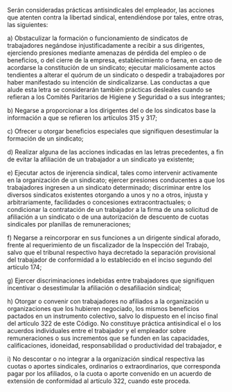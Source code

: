 Serán consideradas prácticas antisindicales del empleador, las acciones que atenten contra la libertad sindical, entendiéndose por tales, entre otras, las siguientes:

a) Obstaculizar la formación o funcionamiento de sindicatos de trabajadores negándose injustificadamente a recibir a sus dirigentes, ejerciendo presiones mediante amenazas de pérdida del empleo o de beneficios, o del cierre de la empresa, establecimiento o faena, en caso de acordarse la constitución de un sindicato; ejecutar maliciosamente actos tendientes a alterar el quórum de un sindicato o despedir a trabajadores por haber manifestado su intención de sindicalizarse. Las conductas a que alude esta letra se considerarán también prácticas desleales cuando se refieran a los Comités Paritarios de Higiene y Seguridad o a sus integrantes;

b) Negarse a proporcionar a los dirigentes del o de los sindicatos base la información a que se refieren los artículos 315 y 317;

c) Ofrecer u otorgar beneficios especiales que signifiquen desestimular la formación de un sindicato;

d) Realizar alguna de las acciones indicadas en las letras precedentes, a fin de evitar la afiliación de un trabajador a un sindicato ya existente;

e) Ejecutar actos de injerencia sindical, tales como intervenir activamente en la organización de un sindicato; ejercer presiones conducentes a que los trabajadores ingresen a un sindicato determinado; discriminar entre los diversos sindicatos existentes otorgando a unos y no a otros, injusta y arbitrariamente, facilidades o concesiones extracontractuales; o condicionar la contratación de un trabajador a la firma de una solicitud de afiliación a un sindicato o de una autorización de descuento de cuotas sindicales por planillas de remuneraciones;

f) Negarse a reincorporar en sus funciones a un dirigente sindical aforado, frente al requerimiento de un fiscalizador de la Inspección del Trabajo, salvo que el tribunal respectivo haya decretado la separación provisional del trabajador de conformidad a lo establecido en el inciso segundo del artículo 174;

g) Ejercer discriminaciones indebidas entre trabajadores que signifiquen incentivar o desestimular la afiliación o desafiliación sindical;

h) Otorgar o convenir con trabajadores no afiliados a la organización u organizaciones que los hubieren negociado, los mismos beneficios pactados en un instrumento colectivo, salvo lo dispuesto en el inciso final del artículo 322 de este Código. No constituye práctica antisindical el o los acuerdos individuales entre el trabajador y el empleador sobre remuneraciones o sus incrementos que se funden en las capacidades, calificaciones, idoneidad, responsabilidad o productividad del trabajador, e

i) No descontar o no integrar a la organización sindical respectiva las cuotas o aportes sindicales, ordinarios o extraordinarios, que corresponda pagar por los afiliados, o la cuota o aporte convenido en un acuerdo de extensión de conformidad al artículo 322, cuando este proceda.